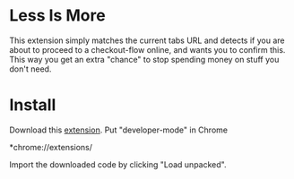 # Less Is More

This extension simply matches the current tabs URL and detects if you are about to proceed to a checkout-flow online, and 
wants you to confirm this. This way you get an extra "chance" to stop spending money on stuff you don't need.

# Install
Download this <a href="https://github.com/tykfyr/LessIsMore/releases/tag/v1.0">extension</a>.
Put "developer-mode" in Chrome

*chrome://extensions/

Import the downloaded code by clicking "Load unpacked".